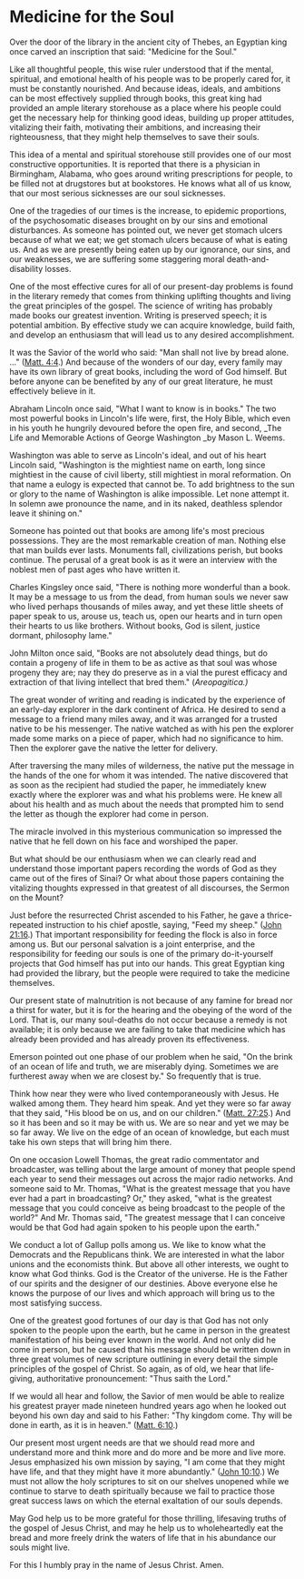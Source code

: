 # Medicine for the Soul

Over the door of the library in the ancient city of Thebes, an Egyptian king
once carved an inscription that said: "Medicine for the Soul."

Like all thoughtful people, this wise ruler understood that if the mental,
spiritual, and emotional health of his people was to be properly cared for, it
must be constantly nourished. And because ideas, ideals, and ambitions can be
most effectively supplied through books, this great king had provided an ample
literary storehouse as a place where his people could get the necessary help
for thinking good ideas, building up proper attitudes, vitalizing their faith,
motivating their ambitions, and increasing their righteousness, that they
might help themselves to save their souls.

This idea of a mental and spiritual storehouse still provides one of our most
constructive opportunities. It is reported that there is a physician in
Birmingham, Alabama, who goes around writing prescriptions for people, to be
filled not at drugstores but at bookstores. He knows what all of us know, that
our most serious sicknesses are our soul sicknesses.

One of the tragedies of our times is the increase, to epidemic proportions, of
the psychosomatic diseases brought on by our sins and emotional disturbances.
As someone has pointed out, we never get stomach ulcers because of what we
eat; we get stomach ulcers because of what is eating us. And as we are
presently being eaten up by our ignorance, our sins, and our weaknesses, we
are suffering some staggering moral death-and-disability losses.

One of the most effective cures for all of our present-day problems is found
in the literary remedy that comes from thinking uplifting thoughts and living
the great principles of the gospel. The science of writing has probably made
books our greatest invention. Writing is preserved speech; it is potential
ambition. By effective study we can acquire knowledge, build faith, and
develop an enthusiasm that will lead us to any desired accomplishment.

It was the Savior of the world who said: "Man shall not live by bread alone.
..." ([Matt. 4:4](https://www.lds.org/scriptures/nt/matt/4.4?lang=eng#3).) And
because of the wonders of our day, every family may have its own library of
great books, including the word of God himself. But before anyone can be
benefited by any of our great literature, he must effectively believe in it.

Abraham Lincoln once said, "What I want to know is in books." The two most
powerful books in Lincoln's life were, first, the Holy Bible, which even in
his youth he hungrily devoured before the open fire, and second, _The Life and
Memorable Actions of George Washington _by Mason L. Weems.

Washington was able to serve as Lincoln's ideal, and out of his heart Lincoln
said, "Washington is the mightiest name on earth, long since mightiest in the
cause of civil liberty, still mightiest in moral reformation. On that name a
eulogy is expected that cannot be. To add brightness to the sun or glory to
the name of Washington is alike impossible. Let none attempt it. In solemn awe
pronounce the name, and in its naked, deathless splendor leave it shining on."

Someone has pointed out that books are among life's most precious possessions.
They are the most remarkable creation of man. Nothing else that man builds
ever lasts. Monuments fall, civilizations perish, but books continue. The
perusal of a great book is as it were an interview with the noblest men of
past ages who have written it.

Charles Kingsley once said, "There is nothing more wonderful than a book. It
may be a message to us from the dead, from human souls we never saw who lived
perhaps thousands of miles away, and yet these little sheets of paper speak to
us, arouse us, teach us, open our hearts and in turn open their hearts to us
like brothers. Without books, God is silent, justice dormant, philosophy
lame."

John Milton once said, "Books are not absolutely dead things, but do contain a
progeny of life in them to be as active as that soul was whose progeny they
are; nay they do preserve as in a vial the purest efficacy and extraction of
that living intellect that bred them." (_Areopagitica.)_

The great wonder of writing and reading is indicated by the experience of an
early-day explorer in the dark continent of Africa. He desired to send a
message to a friend many miles away, and it was arranged for a trusted native
to be his messenger. The native watched as with his pen the explorer made some
marks on a piece of paper, which had no significance to him. Then the explorer
gave the native the letter for delivery.

After traversing the many miles of wilderness, the native put the message in
the hands of the one for whom it was intended. The native discovered that as
soon as the recipient had studied the paper, he immediately knew exactly where
the explorer was and what his problems were. He knew all about his health and
as much about the needs that prompted him to send the letter as though the
explorer had come in person.

The miracle involved in this mysterious communication so impressed the native
that he fell down on his face and worshiped the paper.

But what should be our enthusiasm when we can clearly read and understand
those important papers recording the words of God as they came out of the
fires of Sinai? Or what about those papers containing the vitalizing thoughts
expressed in that greatest of all discourses, the Sermon on the Mount?

Just before the resurrected Christ ascended to his Father, he gave a thrice-
repeated instruction to his chief apostle, saying, "Feed my sheep." ([John
21:16](https://www.lds.org/scriptures/nt/john/21.16?lang=eng#15).) That
important responsibility for feeding the flock is also in force among us. But
our personal salvation is a joint enterprise, and the responsibility for
feeding our souls is one of the primary do-it-yourself projects that God
himself has put into our hands. This great Egyptian king had provided the
library, but the people were required to take the medicine themselves.

Our present state of malnutrition is not because of any famine for bread nor a
thirst for water, but it is for the hearing and the obeying of the word of the
Lord. That is, our many soul-deaths do not occur because a remedy is not
available; it is only because we are failing to take that medicine which has
already been provided and has already proven its effectiveness.

Emerson pointed out one phase of our problem when he said, "On the brink of an
ocean of life and truth, we are miserably dying. Sometimes we are furtherest
away when we are closest by." So frequently that is true.

Think how near they were who lived contemporaneously with Jesus. He walked
among them. They heard him speak. And yet they were so far away that they
said, "His blood be on us, and on our children." ([Matt.
27:25](https://www.lds.org/scriptures/nt/matt/27.25?lang=eng#24).) And so it
has been and so it may be with us. We are so near and yet we may be so far
away. We live on the edge of an ocean of knowledge, but each must take his own
steps that will bring him there.

On one occasion Lowell Thomas, the great radio commentator and broadcaster,
was telling about the large amount of money that people spend each year to
send their messages out across the major radio networks. And someone said to
Mr. Thomas, "What is the greatest message that you have ever had a part in
broadcasting? Or," they asked, "what is the greatest message that you could
conceive as being broadcast to the people of the world?" And Mr. Thomas said,
"The greatest message that I can conceive would be that God had again spoken
to his people upon the earth."

We conduct a lot of Gallup polls among us. We like to know what the Democrats
and the Republicans think. We are interested in what the labor unions and the
economists think. But above all other interests, we ought to know what God
thinks. God is the Creator of the universe. He is the Father of our spirits
and the designer of our destinies. Above everyone else he knows the purpose of
our lives and which approach will bring us to the most satisfying success.

One of the greatest good fortunes of our day is that God has not only spoken
to the people upon the earth, but he came in person in the greatest
manifestation of his being ever known in the world. And not only did he come
in person, but he caused that his message should be written down in three
great volumes of new scripture outlining in every detail the simple principles
of the gospel of Christ. So again, as of old, we hear that life-giving,
authoritative pronouncement: "Thus saith the Lord."

If we would all hear and follow, the Savior of men would be able to realize
his greatest prayer made nineteen hundred years ago when he looked out beyond
his own day and said to his Father: "Thy kingdom come. Thy will be done in
earth, as it is in heaven." ([Matt.
6:10](https://www.lds.org/scriptures/nt/matt/6.10?lang=eng#9).)

Our present most urgent needs are that we should read more and understand more
and think more and do more and be more and live more. Jesus emphasized his own
mission by saying, "I am come that they might have life, and that they might
have it more abundantly." ([John
10:10](https://www.lds.org/scriptures/nt/john/10.10?lang=eng#9).) We must not
allow the holy scriptures to sit on our shelves unopened while we continue to
starve to death spiritually because we fail to practice those great success
laws on which the eternal exaltation of our souls depends.

May God help us to be more grateful for those thrilling, lifesaving truths of
the gospel of Jesus Christ, and may he help us to wholeheartedly eat the bread
and more freely drink the waters of life that in his abundance our souls might
live.

For this I humbly pray in the name of Jesus Christ. Amen.

